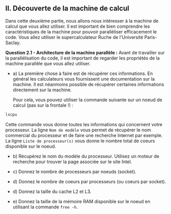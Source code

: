 ## II. Découverte de la machine de calcul

Dans cette deuxième partie, nous allons nous intéresser à la machine de calcul que vous allez utiliser.
Il est important de bien comprendre les caractéristiques de la machine pour pouvoir paralléliser efficacement le code.
Vous allez utiliser le supercalculateur Ruche de l'Université Paris-Saclay.

**Question 2.1 - Architecture de la machine parallèle :** Avant de travailler sur la parallélisation du code, il est important de regarder
les propriétés de la machine parallèle que vous allez utiliser.

- a) La première chose à faire est de récupérer ces informations. En général les calculateurs vous fournissent une documentation sur la machine.
  Il est néanmoins possible de récupérer certaines informations directement sur la machine.

  Pour cela, vous pouvez utiliser la commande suivante sur un noeud de calcul (pas sur la frontale !) :

```bash
lscpu
```

Cette commande vous donne toutes les informations qui concernent votre processeur.
La ligne `Nom de modèle` vous permet de récupérer le nom commercial du processeur et de faire une recherche Internet par exemple.
La ligne `Liste de processeur(s)` vous donne le nombre total de coeurs disponible sur le noeud.

- b) Récupérez le nom du modèle du processeur. Utilisez un moteur de recherche pour trouver la page associée sur le site Intel.

- c) Donnez le nombre de processeurs par noeuds (socket).

- d) Donnez le nombre de coeurs par processeurs (ou coeurs par socket).

- d) Donnez la taille du cache L2 et L3.

- e) Donnez la taille de la mémoire RAM disponible sur le noeud en utilisant la commande `free -h`.